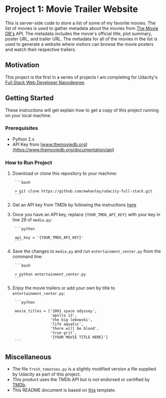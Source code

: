 # Project 1: Movie Trailer Website

This is server-side code to store a list of some of my favorite movies. The list of movies is used to gather metadata about the movies from [The Movie DB's](https://www.themoviedb.org/) API. The metadata includes the movie's official title, plot summary, poster URL, and trailer URL. The metadata for all of the movies in the list is used to generate a website where visitors can browse the movie posters and watch their respective trailers.

## Motivation

This project is the first in a series of projects I am completing for Udacity's [Full Stack Web Developer Nanodegree](https://www.udacity.com/course/full-stack-web-developer-nanodegree--nd004).

## Getting Started

These instructions will get explain how to get a copy of this project running on your local machine.

### Prerequisites

* Python 2.x
* API Key from [www.themoviedb.org](https://www.themoviedb.org/documentation/api) 

### How to Run Project

1. Download or clone this repository to your machine:

        ```bash
        
        > git clone https://github.com/ewhanley/udacity-full-stack.git
        ```
        
2. Get an API key from TMDb by following the instructions [here](https://www.themoviedb.org/faq/api)
3. Once you have an API key, replace ```{YOUR_TMDb_API_KEY}``` with your key in line 29 of ```media.py```:
    
        ```python
        
        api_key = '{YOUR_TMDb_API_KEY}'
        ```
  
4. Save the changes to ```media.py``` and run ```entertainment_center.py``` from the command line:
  
        ```bash
        
        > python entertainment_center.py
        ```
        
5. Enjoy the movie trailers or add your own by title to ```entertainment_center.py```:

        ```python
        
        movie_titles = ['2001 space odyssey',
                        'apollo 13',
                        'the big lebowski',
                        'life aquatic',
                        'there will be blood',
                        'true grit',
                        '{YOUR MOVIE TITLE HERE}']
        ```

## Miscellaneous
* The file ```fresh_tomatoes.py``` is a slightly modified version a file supplied by Udacity as part of this project.
* This product uses the TMDb API but is not endorsed or certified by [TMDb](https://www.themoviedb.org).
* This README document is based on [this](https://gist.github.com/PurpleBooth/109311bb0361f32d87a2) template.

